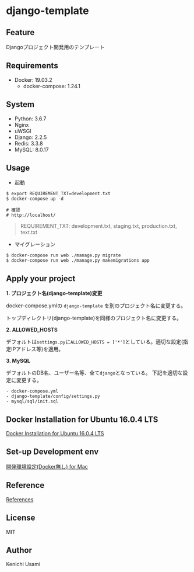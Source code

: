 # django-template

## Feature

Djangoプロジェクト開発用のテンプレート

## Requirements

- Docker: 19.03.2
    - docker-compose: 1.24.1

## System

- Python: 3.6.7
- Nginx
- uWSGI
- Django: 2.2.5
- Redis: 3.3.8
- MySQL: 8.0.17

## Usage

- 起動

```
$ export REQUIREMENT_TXT=development.txt
$ docker-compose up -d

# 確認
# http://localhost/
```
> REQUIREMENT_TXT: development.txt, staging.txt, production.txt, text.txt

- マイグレーション

```
$ docker-compose run web ./manage.py migrate
$ docker-compose run web ./manage.py makemigrations app
```

## Apply your project

**1. プロジェクト名(django-template)変更**

docker-compose.ymlの `django-template` を別のプロジェクト名に変更する。

トップディレクトリ(django-template)を同様のプロジェクト名に変更する。

**2. ALLOWED_HOSTS**

デフォルトは`settings.py`に`ALLOWED_HOSTS = ['*']`としている。適切な設定(指定IPアドレス等)を適用。

**3. MySQL**

デフォルトのDB名、ユーザー名等、全て`django`となっている。
下記を適切な設定に変更する。

    - docker-compose.yml
    - django-template/config/settings.py
    - mysql/sql/init.sql

## Docker Installation for Ubuntu 16.0.4 LTS

[Docker Installation for Ubuntu 16.0.4 LTS](https://github.com/65usami/django-template/wiki/Docker-Installation-for-Ubuntu-16.0.4-LTS)

## Set-up Development env

[開発環境設定(Docker無し) for Mac](https://github.com/65usami/django-template/wiki/%E9%96%8B%E7%99%BA%E7%92%B0%E5%A2%83%E8%A8%AD%E5%AE%9A(Docker%E7%84%A1%E3%81%97)-for-Mac)


## Reference

[References](https://github.com/65usami/django-template/wiki/References)

## License

MIT

##  Author

Kenichi Usami
